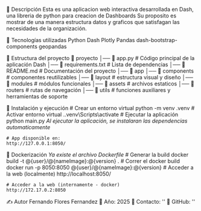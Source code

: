 📌 Descripción
    Esta es una aplicacion web interactiva desarrollada en Dash, una libreria de python para creacion de Dashboards
    Su proposito es mostrar de una manera estructura datos y graficos que satisfagan las necesidades de la organización.

🚀 Tecnologías utilizadas
    Python
    Dash
    Plotly
    Pandas
    dash-bootstrap-components
    geopandas

📂 Estructura del proyecto
    📂 proyecto
    │── 📄 app.py # Código principal de la aplicación Dash
    │── 📄 requirements.txt # Lista de dependencias
    │── 📄 README.md # Documentación del proyecto
    │── 📂 app
        │── 📁 components # componentes reutilizables
        │── 📁 layout # estructura visual y diseño
        │── 📁 modules # módulos funcionales
            │── 📁 assets # archivos estaticos
        │── 📁 routers # rutas de navegación
        │── 📁 utils # funciones auxiliares y herramientas de soporte

🔧 Instalación y ejecución
    # Crear un entorno virtual
    python -m venv .venv 
    # Activar entorno virtual
    .\.venv\Scripts\activate 
    # Ejecutar la aplicación
    python main.py 
    *Al ejecutar la aplicación, se instalaran las dependencias automaticamente*

    # App disponible en:
    http://127.0.0.1:8050/ 

🐳 Dockerización
    *Ya existe el archivo Dockerfile*
    # Generar la build
    docker build -t @{user}/@{nameImage}:@{version} .
    # Correr el docker build
    docker run -p 8050:8050 @{user}/@{nameImage}:@{version}
    # Acceder a la web (localmente)
    http://localhost:8050/
    
    # Acceder a la web (internamente - docker)
    http://172.17.0.2:8050

✍️ Autor
    Fernando Flores Fernandez
    📅 Año: 2025
    📧 Contacto: ''
    📂 GitHub: ''